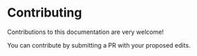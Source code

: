 # Contributing

Contributions to this documentation are very welcome!

You can contribute by submitting a PR with your proposed edits.
